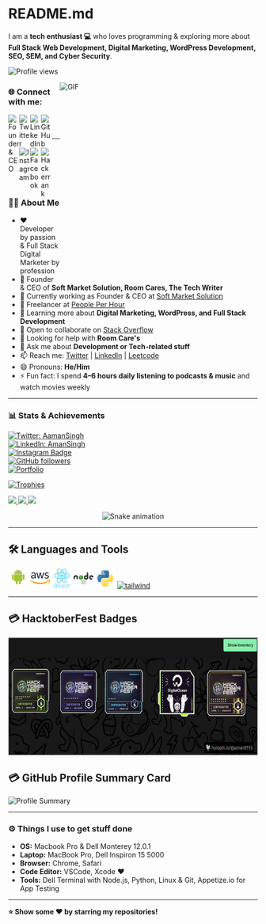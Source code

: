 # README.md

<!-- Hola, I'm Aman Singh!! -->

I am a **tech enthusiast 💻** who loves programming & exploring more about **Full Stack Web Development, Digital Marketing, WordPress Development, SEO, SEM, and Cyber Security**.  

<p align="left">
  <img src="https://komarev.com/ghpvc/?username=aman9113" alt="Profile views"/>
</p>

<img align="right" alt="GIF" src="https://user-images.githubusercontent.com/74038190/229223263-cf2e4b07-2615-4f87-9c38-e37600f8381a.gif" width="400" height="400" />

### 🌐 Connect with me:
<a href="https://softmarketsolution.com/">
  <img align="left" alt="Founder & CEO" width="22px" src="https://cdn.jsdelivr.net/npm/simple-icons@v3/icons/hackerrank.svg"/>
</a>
<a href="https://twitter.com/Aaman0008">
  <img align="left" alt="Twitter" width="22px" src="https://cdn.jsdelivr.net/npm/simple-icons@v3/icons/twitter.svg"/>
</a>
<a href="https://www.linkedin.com/in/aman-singh-484549202/">
  <img align="left" alt="LinkedIn" width="22px" src="https://cdn.jsdelivr.net/npm/simple-icons@v3/icons/linkedin.svg"/>
</a>
<a href="https://github.com/aman9113/">
  <img align="left" alt="GitHub" width="22px" src="https://cdn.jsdelivr.net/npm/simple-icons@v3/icons/github.svg"/>
</a>
<a href="https://www.instagram.com/__amansingh__0008/">
  <img align="left" alt="Instagram" width="22px" src="https://cdn.jsdelivr.net/npm/simple-icons@v3/icons/instagram.svg"/>
</a>
<a href="https://www.facebook.com/amansingh.socialist/">
  <img align="left" alt="Facebook" width="22px" src="https://cdn.jsdelivr.net/npm/simple-icons@v3/icons/facebook.svg"/>
</a>
<a href="https://www.hackerrank.com/amansinghajay222">
  <img align="left" alt="Hackerrank" width="22px" src="https://cdn.jsdelivr.net/npm/simple-icons@v3/icons/hackerrank.svg"/>
</a>

<br/>
<br/>

---

### 👨‍💻 About Me

- ❤️ Developer by passion & Full Stack Digital Marketer by profession  
- 🚀 Founder & CEO of **Soft Market Solution, Room Cares, The Tech Writer**  
- 🔭 Currently working as Founder & CEO at [Soft Market Solution](https://softmarketsolution.com/)  
- 💼 Freelancer at [People Per Hour](https://www.peopleperhour.com/freelancer/technology-programming/aman-singh-full-stack-developer-zajnyvna)  
- 🌱 Learning more about **Digital Marketing, WordPress, and Full Stack Development**  
- 👯 Open to collaborate on [Stack Overflow](https://stackoverflow.com/users/18575240/aman-singh)  
- 🤝 Looking for help with **Room Care's**  
- 💬 Ask me about **Development or Tech-related stuff**  
- 📫 Reach me: [Twitter](https://twitter.com/Aaman0008) | [LinkedIn](https://www.linkedin.com/in/aman-singh-484549202/) | [Leetcode](https://leetcode.com/aman9113/)  
- 😄 Pronouns: **He/Him**  
- ⚡ Fun fact: I spend **4–6 hours daily listening to podcasts & music** and watch movies weekly  

---

### 📊 Stats & Achievements

[![Twitter: AamanSingh](https://img.shields.io/twitter/follow/AamanSingh?style=social)](https://twitter.com/Aaman0008)  
[![LinkedIn: AmanSingh](https://img.shields.io/badge/-amansingh-blue?style=flat-square&logo=Linkedin&logoColor=white)](https://www.linkedin.com/in/aman-singh-484549202/)  
[![Instagram Badge](https://img.shields.io/badge/-Instagram-e4405f?style=flat-square&logo=Instagram&logoColor=white)](https://www.instagram.com/__amansingh__0008/)  
[![GitHub followers](https://img.shields.io/github/followers/aman9113?label=follow&style=social)](https://github.com/aman9113)  
[![Portfolio](https://img.shields.io/badge/Portfolio-aman.tech-2648ff?style=flat-square&logo=google-chrome)](https://aman9113.github.io/portfolio_website/)  

<p align="left">
  <a href="https://github.com/ryo-ma/github-profile-trophy">
    <img src="https://github-profile-trophy.vercel.app/?username=aman9113" alt="Trophies"/>
  </a>
</p>

<a href="https://github.com/aman9113">
  <img height="150em" src="https://github-readme-stats.vercel.app/api?username=aman9113&show_icons=true&theme=algolia&include_all_commits=true&count_private=true"/>
  <img height="150em" src="https://github-readme-stats-eight-theta.vercel.app/api/top-langs/?username=aman9113&layout=compact&langs_count=6&theme=algolia"/>
  <img height="150em" src="https://github-readme-streak-stats.herokuapp.com/?user=aman9113&theme=algolia"/>
</a>

<p align="center">
  <img width="1000" src="assets/github-snake.svg" alt="Snake animation"/>
</p>

---

## 🛠 Languages and Tools

<p align="left">
  <!-- just kept your icons, trimmed for neatness -->
  <a href="https://developer.android.com" target="_blank"><img src="https://raw.githubusercontent.com/devicons/devicon/master/icons/android/android-original-wordmark.svg" alt="android" width="40" height="40"/></a>
  <a href="https://aws.amazon.com" target="_blank"><img src="https://raw.githubusercontent.com/devicons/devicon/master/icons/amazonwebservices/amazonwebservices-original-wordmark.svg" alt="aws" width="40" height="40"/></a>
  <a href="https://reactjs.org/" target="_blank"><img src="https://raw.githubusercontent.com/devicons/devicon/master/icons/react/react-original-wordmark.svg" alt="react" width="40" height="40"/></a>
  <a href="https://nodejs.org" target="_blank"><img src="https://raw.githubusercontent.com/devicons/devicon/master/icons/nodejs/nodejs-original-wordmark.svg" alt="nodejs" width="40" height="40"/></a>
  <a href="https://www.python.org" target="_blank"><img src="https://raw.githubusercontent.com/devicons/devicon/master/icons/python/python-original.svg" alt="python" width="40" height="40"/></a>
  <a href="https://tailwindcss.com/" target="_blank"><img src="https://www.vectorlogo.zone/logos/tailwindcss/tailwindcss-icon.svg" alt="tailwind" width="40" height="40"/></a>
  <!-- (You can add back all your icons here if you want the full list) -->
</p>

---

## 💳 HacktoberFest Badges
<p>
  <img height="237em" src="https://github.com/aman9113/HacktoberFest_Badge/blob/master/hacktoberbadge2k22.PNG" alt="Hacktoberfest Badge"/>
</p>

## 💳 GitHub Profile Summary Card
<p>
  <img height="237em" src="https://github-profile-summary-cards.vercel.app/api/cards/profile-details?username=aman9113&theme=vue" alt="Profile Summary"/>
</p>

---

### ⚙️ Things I use to get stuff done

- **OS:** Macbook Pro & Dell Monterey 12.0.1  
- **Laptop:** MacBook Pro, Dell Inspiron 15 5000  
- **Browser:** Chrome, Safari  
- **Code Editor:** VSCode, Xcode ❤  
- **Tools:** Dell Terminal with Node.js, Python, Linux & Git, Appetize.io for App Testing  

---

<div align="left">
  <strong>⭐ Show some ❤ by starring my repositories!</strong>
</div>

